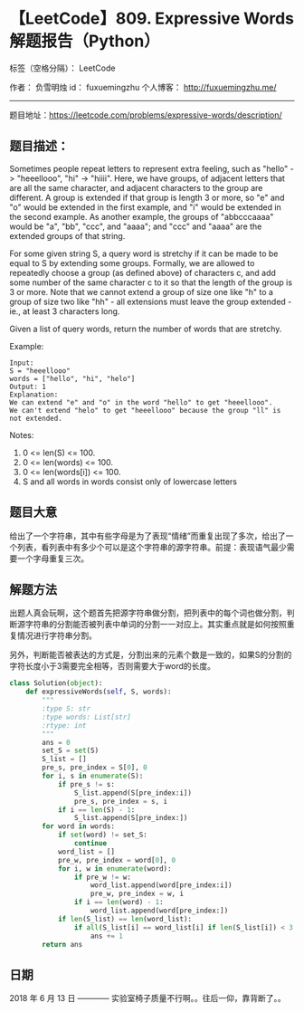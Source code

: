 # 【LeetCode】809. Expressive Words 解题报告（Python）

标签（空格分隔）： LeetCode

作者： 		负雪明烛 
id：				fuxuemingzhu
个人博客：	http://fuxuemingzhu.me/

---

题目地址：https://leetcode.com/problems/expressive-words/description/

## 题目描述：

Sometimes people repeat letters to represent extra feeling, such as "hello" -> "heeellooo", "hi" -> "hiiii".  Here, we have groups, of adjacent letters that are all the same character, and adjacent characters to the group are different.  A group is extended if that group is length 3 or more, so "e" and "o" would be extended in the first example, and "i" would be extended in the second example.  As another example, the groups of "abbcccaaaa" would be "a", "bb", "ccc", and "aaaa"; and "ccc" and "aaaa" are the extended groups of that string.

For some given string S, a query word is stretchy if it can be made to be equal to S by extending some groups.  Formally, we are allowed to repeatedly choose a group (as defined above) of characters c, and add some number of the same character c to it so that the length of the group is 3 or more.  Note that we cannot extend a group of size one like "h" to a group of size two like "hh" - all extensions must leave the group extended - ie., at least 3 characters long.

Given a list of query words, return the number of words that are stretchy. 

Example:

    Input: 
    S = "heeellooo"
    words = ["hello", "hi", "helo"]
    Output: 1
    Explanation: 
    We can extend "e" and "o" in the word "hello" to get "heeellooo".
    We can't extend "helo" to get "heeellooo" because the group "ll" is not extended.

Notes:

1. 0 <= len(S) <= 100.
1. 0 <= len(words) <= 100.
1. 0 <= len(words[i]) <= 100.
1. S and all words in words consist only of lowercase letters

## 题目大意

给出了一个字符串，其中有些字母是为了表现“情绪”而重复出现了多次，给出了一个列表，看列表中有多少个可以是这个字符串的源字符串。前提：表现语气最少需要一个字母重复三次。

## 解题方法

出题人真会玩啊，这个题首先把源字符串做分割，把列表中的每个词也做分割，判断源字符串的分割能否被列表中单词的分割一一对应上。其实重点就是如何按照重复情况进行字符串分割。

另外，判断能否被表达的方式是，分割出来的元素个数是一致的，如果S的分割的字符长度小于3需要完全相等，否则需要大于word的长度。

```python
class Solution(object):
    def expressiveWords(self, S, words):
        """
        :type S: str
        :type words: List[str]
        :rtype: int
        """
        ans = 0
        set_S = set(S)
        S_list = []
        pre_s, pre_index = S[0], 0
        for i, s in enumerate(S):
            if pre_s != s:
                S_list.append(S[pre_index:i])
                pre_s, pre_index = s, i
            if i == len(S) - 1:
                S_list.append(S[pre_index:])
        for word in words:
            if set(word) != set_S:
                continue
            word_list = []
            pre_w, pre_index = word[0], 0
            for i, w in enumerate(word):
                if pre_w != w:
                    word_list.append(word[pre_index:i])
                    pre_w, pre_index = w, i
                if i == len(word) - 1:
                    word_list.append(word[pre_index:])
            if len(S_list) == len(word_list):
                if all(S_list[i] == word_list[i] if len(S_list[i]) < 3 else len(S_list[i]) >= len(word_list[i]) for i in range(len(S_list))):
                    ans += 1
        return ans
```

## 日期

2018 年 6 月 13 日 ———— 实验室椅子质量不行啊。。往后一仰，靠背断了。。


  [1]: https://blog.csdn.net/fuxuemingzhu/article/details/80661715